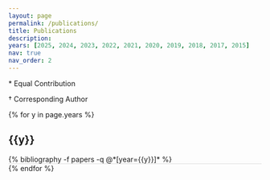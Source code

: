```yaml
---
layout: page
permalink: /publications/
title: Publications
description:
years: [2025, 2024, 2023, 2022, 2021, 2020, 2019, 2018, 2017, 2015]
nav: true
nav_order: 2
---
```


\* Equal Contribution 

† Corresponding Author

<!-- _pages/publications.md -->
<div class="publications">

{% for y in page.years %}
  <div class="col-sm-1 align-self-end mt-2 p-0 pr-1">
      <h2 class="bibliography-year">{{y}}</h2>
  </div>
  <div class="row m-0 p-0" style="border-bottom: 1px solid #ddd;">
    <div class="col-sm-11 p-0">
      {% bibliography -f papers -q @*[year={{y}}]* %}
    </div>
  </div>
{% endfor %}

</div>
